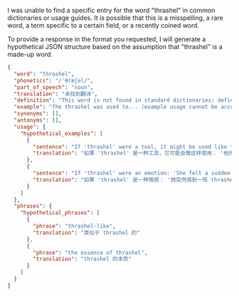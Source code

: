 I was unable to find a specific entry for the word "thrashel" in common dictionaries or usage guides. It is possible that this is a misspelling, a rare word, a term specific to a certain field, or a recently coined word.

To provide a response in the format you requested, I will generate a hypothetical JSON structure based on the assumption that "thrashel" is a made-up word.

```json
{
  "word": "thrashel",
  "phonetics": "/ˈθræʃəl/",
  "part_of_speech": "noun",
  "translation": "未找到翻译",
  "definition": "This word is not found in standard dictionaries; definition cannot be provided.",
  "example": "The thrashel was used to... (example usage cannot be accurately provided).",
  "synonyms": [],
  "antonyms": [],
  "usage": {
    "hypothetical_examples": [
      {
        "sentence": "If 'thrashel' were a tool, it might be used like this: 'He used the thrashel to carefully smooth the surface.'",
        "translation": "如果 'thrashel' 是一种工具，它可能会像这样使用： '他用 thrashel 仔细平滑表面。'"
      },
      {
        "sentence": "If 'thrashel' were an emotion: 'She felt a sudden thrashel of joy.'",
        "translation": "如果 'thrashel' 是一种情感： '她突然感到一阵 thrashel 的喜悦。'"
      }
    ]
  },
  "phrases": {
    "hypothetical_phrases": [
      {
        "phrase": "thrashel-like",
        "translation": "类似于 thrashel 的"
      },
      {
        "phrase": "the essence of thrashel",
        "translation": "thrashel 的本质"
      }
    ]
  }
}
```
 